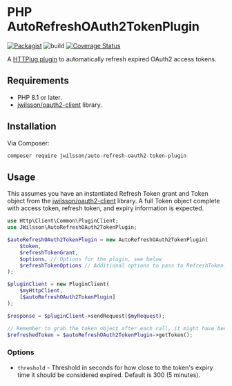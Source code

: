 # PHP AutoRefreshOAuth2TokenPlugin
[![Packagist](https://img.shields.io/packagist/v/jwilsson/auto-refresh-oauth2-token-plugin.svg)](https://packagist.org/packages/jwilsson/auto-refresh-oauth2-token-plugin)
![build](https://github.com/jwilsson/php-auto-refresh-oauth2-token-plugin/workflows/build/badge.svg)
[![Coverage Status](https://coveralls.io/repos/jwilsson/php-auto-refresh-oauth2-token-plugin/badge.svg?branch=main)](https://coveralls.io/r/jwilsson/php-auto-refresh-oauth2-token-plugin?branch=main)

A [HTTPlug plugin](https://docs.php-http.org/en/latest/plugins/introduction.html) to automatically refresh expired OAuth2 access tokens.

## Requirements
* PHP 8.1 or later.
* [jwilsson/oauth2-client](https://github.com/jwilsson/php-oauth2-client) library.

## Installation
Via Composer:

```sh
composer require jwilsson/auto-refresh-oauth2-token-plugin
```

## Usage
This assumes you have an instantiated Refresh Token grant and Token object from the [jwilsson/oauth2-client](https://github.com/jwilsson/php-oauth2-client) library. A full Token object complete with access token, refresh token, and expiry information is expected.

```php
use Http\Client\Common\PluginClient;
use JWilsson\AutoRefreshOAuth2TokenPlugin;

$autoRefreshOAuth2TokenPlugin = new AutoRefreshOAuth2TokenPlugin(
    $token,
    $refreshTokenGrant,
    $options, // Options for the plugin, see below
    $refreshTokenOptions // Additional options to pass to RefreshToken::requestAccessToken()
);

$pluginClient = new PluginClient(
    $myHttpClient,
    [$autoRefreshOAuth2TokenPlugin]
);

$response = $pluginClient->sendRequest($myRequest);

// Remember to grab the token object after each call, it might have been updated with new information
$refreshedToken = $autoRefreshOAuth2TokenPlugin->getToken();
```

### Options
* `threshold` - Threshold in seconds for how close to the token's expiry time it should be considered expired. Default is 300 (5 minutes).
